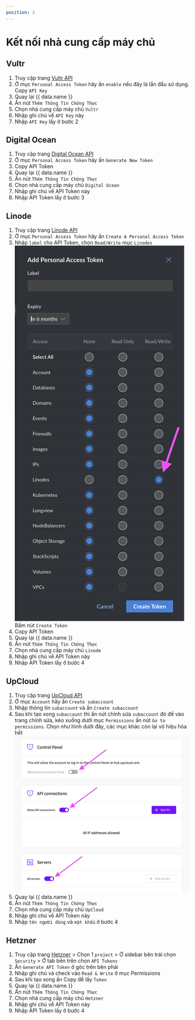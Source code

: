```yaml
---
position: 2
---
```


<script setup>
import { data } from '../../.vitepress/config.data.ts'
</script>

# Kết nối nhà cung cấp máy chủ

## Vultr

1. Truy cập trang [Vultr API](https://my.vultr.com/settings/#settingsapi)
2. Ở mục `Personal Access Token` hãy ấn `enable` nếu đây là lần đầu sử dụng. Copy `API Key`
3. Quay lại <a :href="data.url + '/user/vps'" target="_blank">{{ data.name }}</a>
4. Ấn nút `Thêm Thông Tin Chứng Thực`
5. Chọn nhà cung cấp máy chủ `Vultr`
6. Nhập ghi chú về `API Key` này
7. Nhập `API Key` lấy ở bước 2

## Digital Ocean

1. Truy cập trang [Digital Ocean API](https://cloud.digitalocean.com/account/api/tokens)
2. Ở mục `Personal Access Token` hãy ấn `Generate New Token`
3. Copy API Token
4. Quay lại <a :href="data.url + '/user/vps'" target="_blank">{{ data.name }}</a>
5. Ấn nút `Thêm Thông Tin Chứng Thực`
6. Chọn nhà cung cấp máy chủ `Digital Ocean`
7. Nhập ghi chú về API Token này
8. Nhập API Token lấy ở bước 3

## Linode

1. Truy cập trang [Linode API](https://cloud.linode.com/profile/tokens)
2. Ở mục `Personal Access Token` hãy ấn `Create A Personal Access Token`
3. Nhập `label` cho API Token, chọn `Read/Write` mục `Linodes`
   ![](<../../images/connect-server-provider/Screenshot 2024-03-25 at 8.34.43.png>)
   Bấm nút `Create Token`
4. Copy API Token
5. Quay lại <a :href="data.url + '/user/vps'" target="_blank">{{ data.name }}</a>
6. Ấn nút `Thêm Thông Tin Chứng Thực`
7. Chọn nhà cung cấp máy chủ `Linode`
8. Nhập ghi chú về API Token này
9. Nhập API Token lấy ở bước 4

## UpCloud

1. Truy cập trang [UpCloud API](https://hub.upcloud.com/people/accounts)
2. Ở mục `Account` hãy ấn `Create subaccount`
3. Nhập thông tin `subaccount` và ấn `Create subaccount`
4. Sau khi tạo xong `subaccount` thì ấn nút chỉnh sửa `subaccount` đó để vào trang chỉnh sửa, kéo xuống dưới mục `Permissions` ấn nút `Go to permissions`.
   Chọn như hình dưới đây, các mục khác còn lại vô hiệu hóa hết
   ![](<../../images/connect-server-provider/Screenshot 2024-03-25 at 8.44.25.png>)
5. Quay lại <a :href="data.url + '/user/vps'" target="_blank">{{ data.name }}</a>
6. Ấn nút `Thêm Thông Tin Chứng Thực`
7. Chọn nhà cung cấp máy chủ `UpCloud`
8. Nhập ghi chú về API Token này
9. Nhập `tên người dùng` và `mật khẩu` ở bước 4

## Hetzner

1. Truy cập trang [Hetzner](https://console.hetzner.cloud/projects) > Chọn 1 `project` > Ở sidebar bên trái chọn `Security` > Ở tab bên trên chọn `API Tokens`
2. Ấn `Generate API Token` ở góc trên bên phải
3. Nhập ghi chú và check vào `Read & Write` ở mục Permissions
4. Sau khi tạo xong ấn Copy để lấy `Token`
5. Quay lại <a :href="data.url + '/user/vps'" target="_blank">{{ data.name }}</a>
6. Ấn nút `Thêm Thông Tin Chứng Thực`
7. Chọn nhà cung cấp máy chủ `Hetzner`
8. Nhập ghi chú về API Token này
9. Nhập API Token lấy ở bước 4
